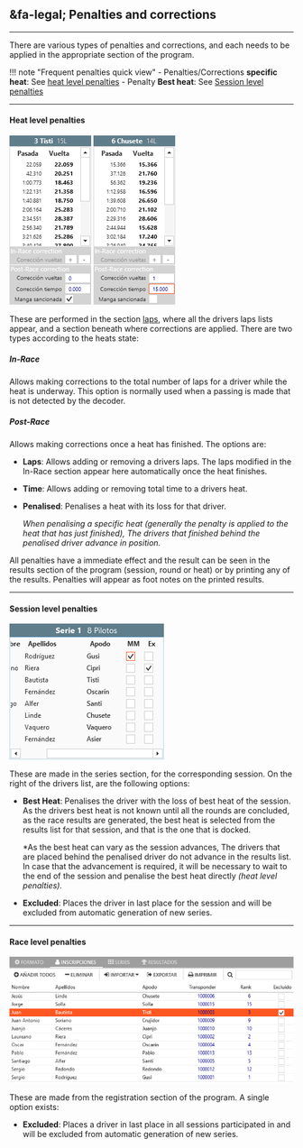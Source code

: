 ## &fa-legal; Penalties and corrections

---

There are various types of penalties and corrections, and each needs to be applied in the appropriate section of the program.

!!! note "Frequent penalties quick view"
	- Penalties/Corrections **specific heat**: See [heat level penalties](#sanciones-a-nivel-de-manga)
	- Penalty **Best heat**: See [Session level penalties](#sanciones-a-nivel-de-sesion)

---

#### Heat level penalties

![Heat penalties](../img/heatpunishments.png)

These are performed in the section [laps](../user-guide/heats/index.html#vueltas), where all the drivers laps lists appear, and a section beneath where corrections are applied. There are two types according to the heats state:

##### In-Race

Allows making corrections to the total number of laps for a driver while the heat is underway. This option is normally used when a passing is made that is not detected by the decoder.

##### Post-Race

Allows making corrections once a heat has finished. The options are:

- **Laps**: Allows adding or removing a drivers laps. The laps modified in the In-Race section appear here automatically once the heat finishes.

- **Time**: Allows adding or removing total time to a drivers heat.

- **Penalised**: Penalises a heat with its loss for that driver. 
	
	*When penalising a specific heat (generally the penalty is applied to the heat that has just finished), The drivers that finished behind the penalised driver advance in position.*

All penalties have a immediate effect and the result can be seen in the results section of the program (session, round or heat) or by printing any of the results. Penalties will appear as foot notes on the printed results.

---

#### Session level penalties

![Session penalties](../img/sessionpunishments.png)

These are made in the series section, for the corresponding session. On the right of the drivers list, are the following options:

- **Best Heat**: Penalises the driver with the loss of best heat of the session. As the drivers best heat is not known until all the rounds are concluded, as the race results are generated, the best heat is selected from the results list for that session, and that is the one that is docked. 

	*As the best heat can vary as the session advances, The drivers that are placed behind the penalised driver do not advance in the results list. In case that the advancement is required, it will be necessary to wait to the end of the session and penalise the best heat directly *(heat level penalties).*

- **Excluded**: Places the driver in last place for the session and will be excluded from automatic generation of new series.

---

#### Race level penalties

![Race Penalties](../img/racepunishments.png)

These are made from the registration section of the program. A single option exists:

- **Excluded**: Places a driver in last place in all sessions participated in and will be excluded from automatic generation of new series.

